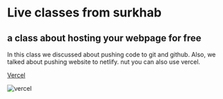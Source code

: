 # Live classes from surkhab
##  a class about hosting your webpage for free 


In this class we discussed about pushing code to git and github.
Also, we talked about pushing website to netlify. nut you can also use vercel.

[Vercel](https://vercel.com)

![vercel](https://img.shields.io/badge/any_text-you_like-blue)